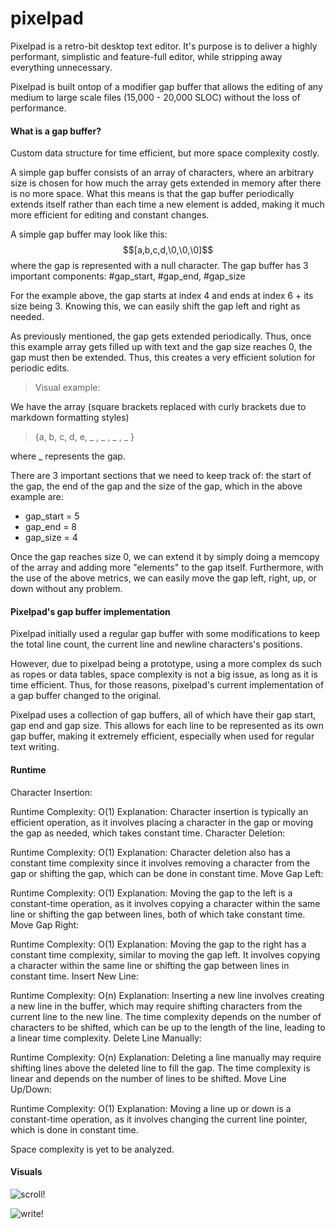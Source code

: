 # pixelpad
Pixelpad is a retro-bit desktop text editor.
It's purpose is to deliver a highly performant, simplistic and feature-full editor, while stripping away everything unnecessary. 

Pixelpad is built ontop of a modifier gap buffer that allows the editing of any medium to large scale files (15,000 - 20,000 SLOC) without the loss of performance.

<h4> What is a gap buffer?</h4>

Custom data structure for time efficient, but more space complexity costly.

A simple gap buffer consists of an array of characters, where an arbitrary size is chosen for how much the array gets extended in memory after there is no more space. What this means is that the gap buffer periodically extends itself rather than each time a new element is added, making it much more efficient for editing and constant changes.

A simple gap buffer may look like this:
$$[a,b,c,d,\0,\0,\0]$$
where the gap is represented with a null character. 
The gap buffer has 3 important components:
#gap_start, #gap_end, #gap_size

For the example above, the gap starts at index 4 and ends at index 6 + its size being 3. 
Knowing this, we can easily shift the gap left and right as needed.

As previously mentioned, the gap gets extended periodically. Thus, once this example array gets filled up with text and the gap size reaches 0, the gap must then be extended. Thus, this creates a very efficient solution for periodic edits.

>Visual example:

We have the array (square brackets replaced with curly brackets due to markdown formatting styles) 
>{a, b, c, d, e, _ , _ , _ , _ }

where _ represents the gap.

There are 3 important sections that we need to keep track of: the start of the gap, the end of the gap and the size of the gap, which in the above example are:

- gap_start = 5
- gap_end = 8
- gap_size = 4

Once the gap reaches size 0, we can extend it by simply doing a memcopy of the array and adding more "elements" to the gap itself.
Furthermore, with the use of the above metrics, we can easily move the gap left, right, up, or down without any problem.

<h4>Pixelpad's gap buffer implementation</h4>
Pixelpad initially used a regular gap buffer with some modifications to keep the total line count, the current line and newline characters's positions. 

However, due to pixelpad being a prototype, using a more complex ds such as ropes or data tables, space complexity is not a big issue, as long as it is time efficient. Thus, for those reasons, pixelpad's current implementation of a gap buffer changed to the original.

Pixelpad uses a collection of gap buffers, all of which have their gap start, gap end and gap size. This allows for each line to be represented as its own gap buffer, making it extremely efficient, especially when used for regular text writing.

<h4>Runtime</h4>
Character Insertion:

Runtime Complexity: O(1)
Explanation: Character insertion is typically an efficient operation, as it involves placing a character in the gap or moving the gap as needed, which takes constant time.
Character Deletion:

Runtime Complexity: O(1)
Explanation: Character deletion also has a constant time complexity since it involves removing a character from the gap or shifting the gap, which can be done in constant time.
Move Gap Left:

Runtime Complexity: O(1)
Explanation: Moving the gap to the left is a constant-time operation, as it involves copying a character within the same line or shifting the gap between lines, both of which take constant time.
Move Gap Right:

Runtime Complexity: O(1)
Explanation: Moving the gap to the right has a constant time complexity, similar to moving the gap left. It involves copying a character within the same line or shifting the gap between lines in constant time.
Insert New Line:

Runtime Complexity: O(n)
Explanation: Inserting a new line involves creating a new line in the buffer, which may require shifting characters from the current line to the new line. The time complexity depends on the number of characters to be shifted, which can be up to the length of the line, leading to a linear time complexity.
Delete Line Manually:

Runtime Complexity: O(n)
Explanation: Deleting a line manually may require shifting lines above the deleted line to fill the gap. The time complexity is linear and depends on the number of lines to be shifted.
Move Line Up/Down:

Runtime Complexity: O(1)
Explanation: Moving a line up or down is a constant-time operation, as it involves changing the current line pointer, which is done in constant time.

Space complexity is yet to be analyzed.

<h4> Visuals </h4>

![scroll!](https://github.com/SortedIvan/pixelpad/assets/62967263/92d3ecca-696e-4a87-a6ba-478b52684d07)

![write!](https://github.com/SortedIvan/pixelpad/assets/62967263/8863c23c-fb37-4e4e-b36e-4bd3b31c68e8)
